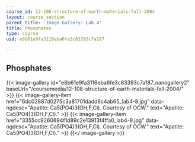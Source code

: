 ```yaml
---
course_id: 12-108-structure-of-earth-materials-fall-2004
layout: course_section
parent_title: 'Image Gallery: Lab 4'
title: Phosphates
type: course
uid: e8b61e9fa3116eba6fe3c83393c7a187

---
```


Phosphates
----------
{{< image-gallery id="e8b61e9fa3116eba6fe3c83393c7a187_nanogallery2" baseUrl="/coursemedia/12-108-structure-of-earth-materials-fall-2004/" >}}
{{< image-gallery-item href="6dc02887d0275c3a81701dadd6c4ab65_lab4-8.jpg" data-ngdesc="Apatite: Ca5(PO4)3(OH,F,Cl). Courtesy of OCW." text="Apatite: Ca5(PO4)3(OH,F,Cl)." >}}
{{< image-gallery-item href="3355cc9260694f1d89c2e13913f4ffa0_lab4-9.jpg" data-ngdesc="Apatite: Ca5(PO4)3(OH,F,Cl). Courtesy of OCW." text="Apatite: Ca5(PO4)3(OH,F,Cl)." >}}
{{</ image-gallery >}}
